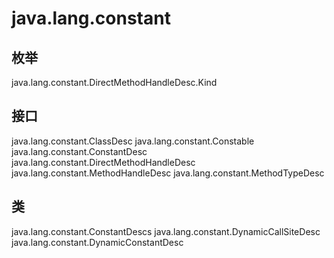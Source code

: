 # java.lang.constant

## 枚举

java.lang.constant.DirectMethodHandleDesc.Kind

## 接口

java.lang.constant.ClassDesc
java.lang.constant.Constable
java.lang.constant.ConstantDesc
java.lang.constant.DirectMethodHandleDesc
java.lang.constant.MethodHandleDesc
java.lang.constant.MethodTypeDesc

## 类

java.lang.constant.ConstantDescs
java.lang.constant.DynamicCallSiteDesc
java.lang.constant.DynamicConstantDesc<T>




